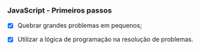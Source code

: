 ### JavaScript - Primeiros passos

- [x] Quebrar grandes problemas em pequenos;
- [x] Utilizar a lógica de programação na resolução de problemas.


